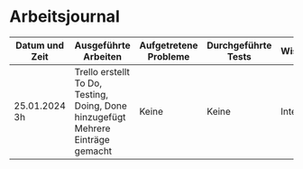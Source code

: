 # Arbeitsjournal

| Datum und Zeit | Ausgeführte Arbeiten | Aufgetretene Probleme | Durchgeführte Tests | Wissensbeschaffung | Beanspruchte Hilfeleistung | Reflexion |
|----------------|----------------------|-----------------------|---------------------|--------------------|-----------------------------|-----------|
| 25.01.2024 3h  | Trello erstellt <br/> To Do, Testing, Doing, Done hinzugefügt <br/>Mehrere Einträge gemacht    | Keine                 | Keine                   | Internet                  | Keine                           | Wir haben gut gearbeitet und mehrere Einträge im Trello gemacht         |
